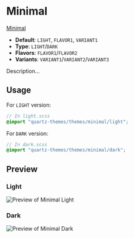# Minimal

[Minimal](https://twitter.com/kepano)

- **Default**: `LIGHT`, `FLAVOR1`, `VARIANT1`
- **Type**: `LIGHT`/`DARK`
- **Flavors**: `FLAVOR1`/`FLAVOR2`
- **Variants**: `VARIANT1`/`VARIANT2`/`VARIANT3`

Description...

## Usage

For `LIGHT` version:

```scss
// In light.scss
@import "quartz-themes/themes/minimal/light";
```

For `DARK` version:

```scss
// In dark.scss
@import "quartz-themes/themes/minimal/dark";
```

## Preview

### Light

![Preview of Minimal Light](preview-light.png)

### Dark

![Preview of Minimal Dark](preview-dark.png)
